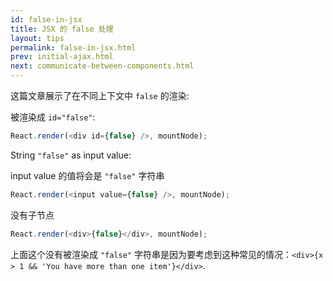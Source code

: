 ```yaml
---
id: false-in-jsx
title: JSX 的 false 处理
layout: tips
permalink: false-in-jsx.html
prev: initial-ajax.html
next: communicate-between-components.html
---
```



这篇文章展示了在不同上下文中 `false` 的渲染:

被渲染成 `id="false"`:

```js
React.render(<div id={false} />, mountNode);
```

String `"false"` as input value:

input value 的值将会是 `"false"` 字符串

```js
React.render(<input value={false} />, mountNode);
```

没有子节点

```js
React.render(<div>{false}</div>, mountNode);
```

上面这个没有被渲染成 `"false"`  字符串是因为要考虑到这种常见的情况：`<div>{x > 1 && 'You have more than one item'}</div>`.
